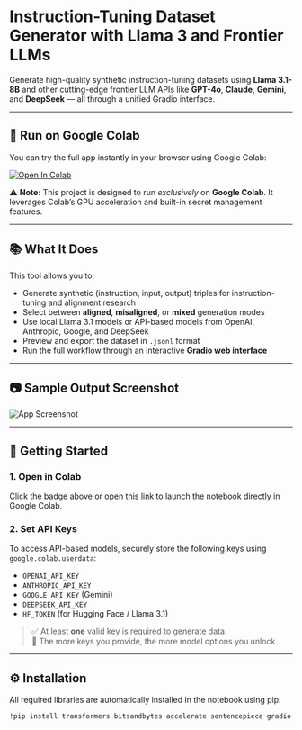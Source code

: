 # Instruction-Tuning Dataset Generator with Llama 3 and Frontier LLMs

Generate high-quality synthetic instruction-tuning datasets using **Llama 3.1-8B** and other cutting-edge frontier LLM APIs like **GPT-4o**, **Claude**, **Gemini**, and **DeepSeek** — all through a unified Gradio interface.

---

## 🚀 Run on Google Colab

You can try the full app instantly in your browser using Google Colab:

[![Open In Colab](https://colab.research.google.com/assets/colab-badge.svg)](https://colab.research.google.com/drive/1YuCxc5qU-rn0nqtWB02pnJWCarKtFeb2?usp=sharing)

⚠️ **Note:** This project is designed to run *exclusively* on **Google Colab**. It leverages Colab’s GPU acceleration and built-in secret management features.

---

## 📚 What It Does

This tool allows you to:

- Generate synthetic (instruction, input, output) triples for instruction-tuning and alignment research
- Select between **aligned**, **misaligned**, or **mixed** generation modes
- Use local Llama 3.1 models or API-based models from OpenAI, Anthropic, Google, and DeepSeek
- Preview and export the dataset in `.jsonl` format
- Run the full workflow through an interactive **Gradio web interface**

---

## 📷 Sample Output Screenshot

![App Screenshot](https://drive.google.com/uc?export=view&id=1o3wAX0VBZYP0b3XG6OpBfmNxaqZcOXdp)

---

## 🚀 Getting Started

### 1. Open in Colab

Click the badge above or [open this link](https://colab.research.google.com/drive/1YuCxc5qU-rn0nqtWB02pnJWCarKtFeb2?usp=sharing) to launch the notebook directly in Google Colab.

### 2. Set API Keys

To access API-based models, securely store the following keys using `google.colab.userdata`:

- `OPENAI_API_KEY`
- `ANTHROPIC_API_KEY`
- `GOOGLE_API_KEY` (Gemini)
- `DEEPSEEK_API_KEY`
- `HF_TOKEN` (for Hugging Face / Llama 3.1)

> ✅ At least **one** valid key is required to generate data.  
> 🔐 The more keys you provide, the more model options you unlock.

---

## ⚙️ Installation

All required libraries are automatically installed in the notebook using pip:

```bash
!pip install transformers bitsandbytes accelerate sentencepiece gradio anthropic
